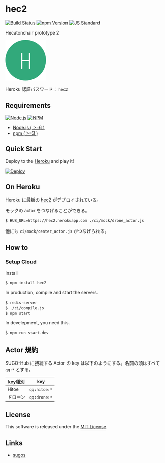 hec2
==========

<!---
This file is generated by ape-tmpl. Do not update manually.
--->

<!-- Badge Start -->
<a name="badges"></a>

[![Build Status][bd_travis_com_shield_url]][bd_travis_com_url]
[![npm Version][bd_npm_shield_url]][bd_npm_url]
[![JS Standard][bd_standard_shield_url]][bd_standard_url]

[bd_repo_url]: https://github.com/realglobe-Inc/hec2
[bd_travis_url]: http://travis-ci.org/realglobe-Inc/hec2
[bd_travis_shield_url]: http://img.shields.io/travis/realglobe-Inc/hec2.svg?style=flat
[bd_travis_com_url]: http://travis-ci.com/realglobe-Inc/hec2
[bd_travis_com_shield_url]: https://api.travis-ci.com/realglobe-Inc/hec2.svg?token=aeFzCpBZebyaRijpCFmm
[bd_license_url]: https://github.com/realglobe-Inc/hec2/blob/master/LICENSE
[bd_codeclimate_url]: http://codeclimate.com/github/realglobe-Inc/hec2
[bd_codeclimate_shield_url]: http://img.shields.io/codeclimate/github/realglobe-Inc/hec2.svg?style=flat
[bd_codeclimate_coverage_shield_url]: http://img.shields.io/codeclimate/coverage/github/realglobe-Inc/hec2.svg?style=flat
[bd_gemnasium_url]: https://gemnasium.com/realglobe-Inc/hec2
[bd_gemnasium_shield_url]: https://gemnasium.com/realglobe-Inc/hec2.svg
[bd_npm_url]: http://www.npmjs.org/package/hec2
[bd_npm_shield_url]: http://img.shields.io/npm/v/hec2.svg?style=flat
[bd_standard_url]: http://standardjs.com/
[bd_standard_shield_url]: https://img.shields.io/badge/code%20style-standard-brightgreen.svg

<!-- Badge End -->


<!-- Description Start -->
<a name="description"></a>

Hecatonchair prototype 2

<!-- Description End -->


<!-- Overview Start -->
<a name="overview"></a>


[![favicon_url]][app_url]

Heroku 認証パスワード： `hec2`

[app_url]: http://hec2.herokuapp.com
[favicon_url]: doc/images/favicon.png


<!-- Overview End -->


<!-- Sections Start -->
<a name="sections"></a>

<!-- Section from "doc/guides/00.Requirements.md.hbs" Start -->

<a name="section-doc-guides-00-requirements-md"></a>

Requirements
-----

<a href="https://nodejs.org">
  <img src="https://realglobe-inc.github.io/sugos-assets/images/nodejs-banner.png"
       alt="Node.js"
       height="40"
       style="height:40px"
  /></a>
<a href="https://docs.npmjs.com/">
  <img src="https://realglobe-inc.github.io/sugos-assets/images/npm-banner.png"
       alt="NPM"
       height="40"
       style="height:40px"
  /></a>

+ [Node.js ( >=6 )][node_download_url]
+ [npm ( >=3 )][npm_url]

[node_download_url]: https://nodejs.org/en/download/
[npm_url]: https://docs.npmjs.com/


<!-- Section from "doc/guides/00.Requirements.md.hbs" End -->

<!-- Section from "doc/guides/01.Quick Start.md.hbs" Start -->

<a name="section-doc-guides-01-quick-start-md"></a>

Quick Start
-----

Deploy to the [Heroku][heroku_url] and play it!

[![Deploy](https://www.herokucdn.com/deploy/button.svg)][heroku_deploy_url]

[heroku_url]: https://www.heroku.com/
[heroku_deploy_url]: https://heroku.com/deploy?template=https://github.com/realglobe-Inc/hec2/tree/heroku


<!-- Section from "doc/guides/01.Quick Start.md.hbs" End -->

<!-- Section from "doc/guides/02.On Heroku.md.hbs" Start -->

<a name="section-doc-guides-02-on-heroku-md"></a>

On Heroku
-------------

Heroku に最新の [hec2](https://hec2.herokuapp.com) がデプロイされている。

モックの actor をつなげることができる。

```sh
$ HUB_URL=https://hec2.herokuapp.com ./ci/mock/drone_actor.js
```

他にも `ci/mock/center_actor.js` がつなげられる。


<!-- Section from "doc/guides/02.On Heroku.md.hbs" End -->

<!-- Section from "doc/guides/10.How to.md.hbs" Start -->

<a name="section-doc-guides-10-how-to-md"></a>

How to
-------

<!-- Section from "doc/guides/10.How to.md.hbs" End -->

<!-- Section from "doc/guides/11.Setup Cloud.md.hbs" Start -->

<a name="section-doc-guides-11-setup-cloud-md"></a>

### Setup Cloud

Install

```bash
$ npm install hec2
```

In production, compile and start the servers.

```bash
$ redis-server
$ ./ci/compile.js
$ npm start
```

In develepment, you need this.

```bash
$ npm run start-dev
```


<!-- Section from "doc/guides/11.Setup Cloud.md.hbs" End -->

<!-- Section from "doc/guides/20.Actor 規約.md.hbs" Start -->

<a name="section-doc-guides-20-actor-規約-md"></a>

Actor 規約
----
SUGO-Hub に接続する Actor の key は以下のようにする。名前の頭はすべて `qq:*` とする。

|key種別|key|
|------|---|
|Hitoe|`qq:hitoe:*`|
|ドローン|`qq:drone:*`|


<!-- Section from "doc/guides/20.Actor 規約.md.hbs" End -->


<!-- Sections Start -->


<!-- LICENSE Start -->
<a name="license"></a>

License
-------
This software is released under the [MIT License](https://github.com/realglobe-Inc/hec2/blob/master/LICENSE).

<!-- LICENSE End -->


<!-- Links Start -->
<a name="links"></a>

Links
------

+ [sugos][sugos_url]

[sugos_url]: https://github.com/realglobe-Inc/sugos

<!-- Links End -->
